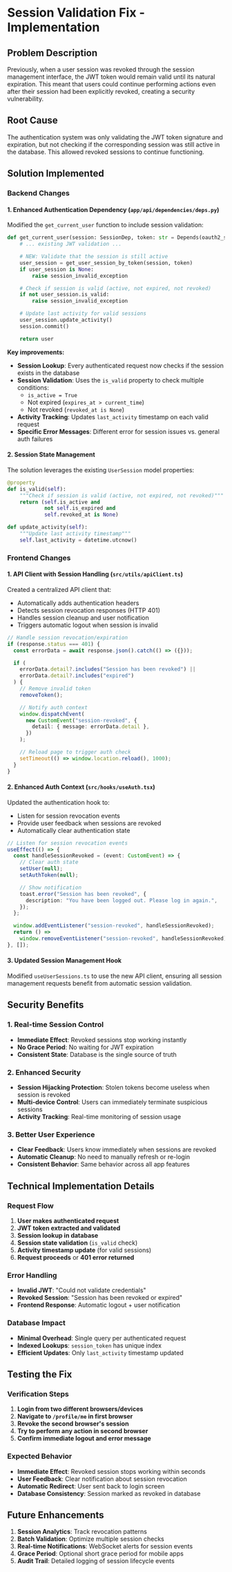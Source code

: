 # Session Validation Fix - Implementation

## Problem Description

Previously, when a user session was revoked through the session management interface, the JWT token would remain valid until its natural expiration. This meant that users could continue performing actions even after their session had been explicitly revoked, creating a security vulnerability.

## Root Cause

The authentication system was only validating the JWT token signature and expiration, but not checking if the corresponding session was still active in the database. This allowed revoked sessions to continue functioning.

## Solution Implemented

### Backend Changes

#### 1. Enhanced Authentication Dependency (`app/api/dependencies/deps.py`)

Modified the `get_current_user` function to include session validation:

```python
def get_current_user(session: SessionDep, token: str = Depends(oauth2_scheme)) -> User:
    # ... existing JWT validation ...

    # NEW: Validate that the session is still active
    user_session = get_user_session_by_token(session, token)
    if user_session is None:
        raise session_invalid_exception

    # Check if session is valid (active, not expired, not revoked)
    if not user_session.is_valid:
        raise session_invalid_exception

    # Update last activity for valid sessions
    user_session.update_activity()
    session.commit()

    return user
```

**Key improvements:**

- **Session Lookup**: Every authenticated request now checks if the session exists in the database
- **Session Validation**: Uses the `is_valid` property to check multiple conditions:
  - `is_active = True`
  - Not expired (`expires_at > current_time`)
  - Not revoked (`revoked_at is None`)
- **Activity Tracking**: Updates `last_activity` timestamp on each valid request
- **Specific Error Messages**: Different error for session issues vs. general auth failures

#### 2. Session State Management

The solution leverages the existing `UserSession` model properties:

```python
@property
def is_valid(self):
    """Check if session is valid (active, not expired, not revoked)"""
    return (self.is_active and
            not self.is_expired and
            self.revoked_at is None)

def update_activity(self):
    """Update last activity timestamp"""
    self.last_activity = datetime.utcnow()
```

### Frontend Changes

#### 1. API Client with Session Handling (`src/utils/apiClient.ts`)

Created a centralized API client that:

- Automatically adds authentication headers
- Detects session revocation responses (HTTP 401)
- Handles session cleanup and user notification
- Triggers automatic logout when session is invalid

```typescript
// Handle session revocation/expiration
if (response.status === 401) {
  const errorData = await response.json().catch(() => ({}));

  if (
    errorData.detail?.includes("Session has been revoked") ||
    errorData.detail?.includes("expired")
  ) {
    // Remove invalid token
    removeToken();

    // Notify auth context
    window.dispatchEvent(
      new CustomEvent("session-revoked", {
        detail: { message: errorData.detail },
      })
    );

    // Reload page to trigger auth check
    setTimeout(() => window.location.reload(), 1000);
  }
}
```

#### 2. Enhanced Auth Context (`src/hooks/useAuth.tsx`)

Updated the authentication hook to:

- Listen for session revocation events
- Provide user feedback when sessions are revoked
- Automatically clear authentication state

```typescript
// Listen for session revocation events
useEffect(() => {
  const handleSessionRevoked = (event: CustomEvent) => {
    // Clear auth state
    setUser(null);
    setAuthToken(null);

    // Show notification
    toast.error("Session has been revoked", {
      description: "You have been logged out. Please log in again.",
    });
  };

  window.addEventListener("session-revoked", handleSessionRevoked);
  return () =>
    window.removeEventListener("session-revoked", handleSessionRevoked);
}, []);
```

#### 3. Updated Session Management Hook

Modified `useUserSessions.ts` to use the new API client, ensuring all session management requests benefit from automatic session validation.

## Security Benefits

### 1. Real-time Session Control

- **Immediate Effect**: Revoked sessions stop working instantly
- **No Grace Period**: No waiting for JWT expiration
- **Consistent State**: Database is the single source of truth

### 2. Enhanced Security

- **Session Hijacking Protection**: Stolen tokens become useless when session is revoked
- **Multi-device Control**: Users can immediately terminate suspicious sessions
- **Activity Tracking**: Real-time monitoring of session usage

### 3. Better User Experience

- **Clear Feedback**: Users know immediately when sessions are revoked
- **Automatic Cleanup**: No need to manually refresh or re-login
- **Consistent Behavior**: Same behavior across all app features

## Technical Implementation Details

### Request Flow

1. **User makes authenticated request**
2. **JWT token extracted and validated**
3. **Session lookup in database**
4. **Session state validation** (`is_valid` check)
5. **Activity timestamp update** (for valid sessions)
6. **Request proceeds** or **401 error returned**

### Error Handling

- **Invalid JWT**: "Could not validate credentials"
- **Revoked Session**: "Session has been revoked or expired"
- **Frontend Response**: Automatic logout + user notification

### Database Impact

- **Minimal Overhead**: Single query per authenticated request
- **Indexed Lookups**: `session_token` has unique index
- **Efficient Updates**: Only `last_activity` timestamp updated

## Testing the Fix

### Verification Steps

1. **Login from two different browsers/devices**
2. **Navigate to `/profile/me` in first browser**
3. **Revoke the second browser's session**
4. **Try to perform any action in second browser**
5. **Confirm immediate logout and error message**

### Expected Behavior

- **Immediate Effect**: Revoked session stops working within seconds
- **User Feedback**: Clear notification about session revocation
- **Automatic Redirect**: User sent back to login screen
- **Database Consistency**: Session marked as revoked in database

## Future Enhancements

1. **Session Analytics**: Track revocation patterns
2. **Batch Validation**: Optimize multiple session checks
3. **Real-time Notifications**: WebSocket alerts for session events
4. **Grace Period**: Optional short grace period for mobile apps
5. **Audit Trail**: Detailed logging of session lifecycle events
